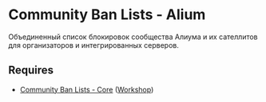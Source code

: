 # Community Ban Lists - Alium
Объединенный список блокировок сообщества Алиума и их сателлитов для организаторов и интегрированных серверов.

## Requires
- [Community Ban Lists - Core](https://github.com/Pika-Software/gmod_community_ban_lists) ([Workshop](https://steamcommunity.com/sharedfiles/filedetails/?id=2878187032))
